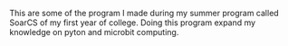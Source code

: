 This are some of the program I made during my summer program called SoarCS of my first year of college. Doing this program expand my knowledge on pyton and microbit computing.
